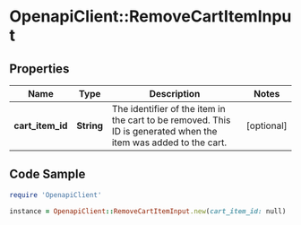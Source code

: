 # OpenapiClient::RemoveCartItemInput

## Properties

Name | Type | Description | Notes
------------ | ------------- | ------------- | -------------
**cart_item_id** | **String** | The identifier of the item in the cart to be removed. This ID is generated when the item was added to the cart. | [optional] 

## Code Sample

```ruby
require 'OpenapiClient'

instance = OpenapiClient::RemoveCartItemInput.new(cart_item_id: null)
```


